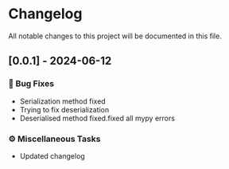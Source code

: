 # Changelog

All notable changes to this project will be documented in this file.

## [0.0.1] - 2024-06-12

### 🐛 Bug Fixes

- Serialization method fixed
- Trying to fix deserialization
- Deserialised method fixed.fixed all mypy errors

### ⚙️ Miscellaneous Tasks

- Updated changelog

<!-- generated by git-cliff -->
